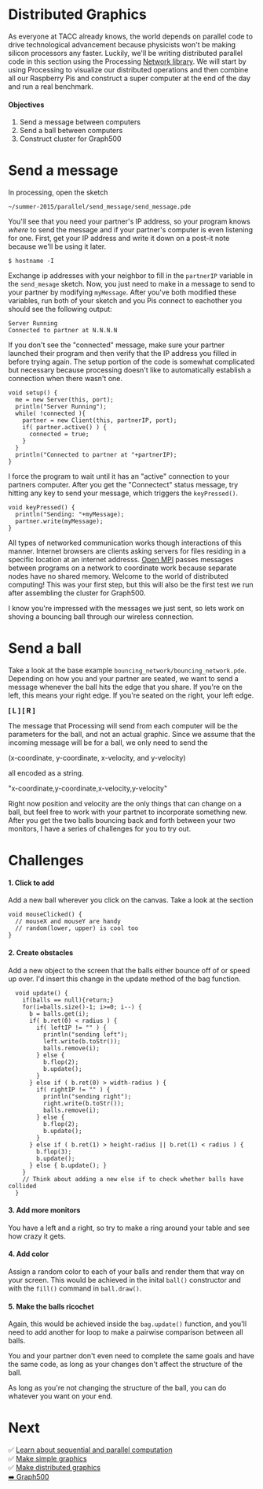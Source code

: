 # Distributed Graphics

As everyone at TACC already knows, the world depends on parallel code to drive technological advancement because physicists won't be making silicon processors any faster. Luckily, we'll be writing distributed parallel code in this section using the Processing [Network library](https://processing.org/reference/libraries/net/). We will start by using Processing to visualize our distributed operations and then combine all our Raspberry Pis and construct a super computer at the end of the day and run a real benchmark.

#### Objectives

1. Send a message between computers
2. Send a ball between computers
4. Construct cluster for Graph500

# Send a message

In processing, open the sketch

`~/summer-2015/parallel/send_message/send_message.pde`

You'll see that you need your partner's IP address, so your program knows *where* to send the message and if your partner's computer is even listening for one. First, get your IP address and write it down on a post-it note because we'll be using it later.

```shell
$ hostname -I
```

Exchange ip addresses with your neighbor to fill in the `partnerIP` variable in the `send_mesage` sketch. Now, you just need to make in a message to send to your partner by modifying `myMessage`. After you've both modified these variables, run both of your sketch and you Pis connect to eachother you should see the following output:

```
Server Running
Connected to partner at N.N.N.N
```

If you don't see the "connected" message, make sure your partner launched their program and then verify that the IP address you filled in before trying again. The setup portion of the code is somewhat complicated but necessary because processing doesn't like to automatically establish a connection when there wasn't one.

```processing
void setup() {
  me = new Server(this, port);
  println("Server Running");
  while( !connected ){
    partner = new Client(this, partnerIP, port);
    if( partner.active() ) {
      connected = true;
    }
  }
  println("Connected to partner at "+partnerIP);
}
```

I force the program to wait until it has an "active" connection to your partners computer. After you get the "Connectect" status message, try hitting any key to send your message, which triggers the `keyPressed()`.

```processing
void keyPressed() {
  println("Sending: "+myMessage);
  partner.write(myMessage);
}
```

All types of networked communication works though interactions of this manner. Internet browsers are clients asking servers for files residing in a specific location at an internet addresss. [Open MPI](https://en.wikipedia.org/wiki/Open_MPI) passes messages between programs on a network to coordinate work because separate nodes have no shared memory. Welcome to the world of distributed computing! This was your first step, but this will also be the first test we run after assembling the cluster for Graph500.

I know you're impressed with the messages we just sent, so lets work on shoving a bouncing ball through our wireless connection.

# Send a ball

Take a look at the base example `bouncing_network/bouncing_network.pde`. Depending on how you and your partner are seated, we want to send a message whenever the ball hits the edge that you share. If you're on the left, this means your right edge. If you're seated on the right, your left edge.

**[ L ] [ R ]**

The message that Processing will send from each computer will be the parameters for the ball, and not an actual graphic. Since we assume that the incoming message will be for a ball, we only need to send the

(x-coordinate, y-coordinate, x-velocity, and y-velocity)

all encoded as a string.

"x-coordinate,y-coordinate,x-velocity,y-velocity"

Right now position and velocity are the only things that can change on a ball, but feel free to work with your partnet to incorporate something new. After you get the two balls bouncing back and forth between your two monitors, I have a series of challenges for you to try out.

# Challenges

#### 1. Click to add
Add a new ball wherever you click on the canvas. Take a look at the section
```processing
void mouseClicked() {
  // mouseX and mouseY are handy
  // random(lower, upper) is cool too
}
```
#### 2. Create obstacles
Add a new object to the screen that the balls either bounce off of or speed up over. I'd insert this change in the update method of the bag function.
```processing
  void update() {
    if(balls == null){return;}
    for(i=balls.size()-1; i>=0; i--) {
      b = balls.get(i);
      if( b.ret(0) < radius ) {
        if( leftIP != "" ) {
          println("sending left");
          left.write(b.toStr());
          balls.remove(i);
        } else {
          b.flop(2);
          b.update();
        }
      } else if ( b.ret(0) > width-radius ) {
        if( rightIP != "" ) {
          println("sending right");
          right.write(b.toStr());
          balls.remove(i);
        } else {
          b.flop(2);
          b.update();
        }
      } else if ( b.ret(1) > height-radius || b.ret(1) < radius ) {
        b.flop(3);
        b.update();
      } else { b.update(); }
    }
    // Think about adding a new else if to check whether balls have collided
  }
```
#### 3. Add more monitors
You have a left and a right, so try to make a ring around your table and see how crazy it gets.
#### 4. Add color
Assign a random color to each of your balls and render them that way on your screen. This would be achieved in the inital `ball()` constructor and with the `fill()` command in `ball.draw()`.
#### 5. Make the balls ricochet
Again, this would be achieved inside the `bag.update()` function, and you'll need to add another for loop to make a pairwise comparison between all balls.

You and your partner don't even need to complete the same goals and have the same code, as long as your changes don't affect the structure of the ball.

As long as you're not changing the structure of the ball, you can do whatever you want on your end.

# Next

:white_check_mark: [Learn about sequential and parallel computation](01-introduction.md)  
:white_check_mark: [Make simple graphics](02-simple-graphics.md)  
:white_check_mark: [Make distributed graphics](03-distributed-graphics.md)  
[:arrow_right: Graph500](04-grap500.md)
